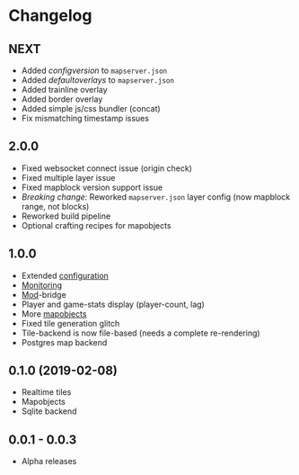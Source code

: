 
# Changelog

## NEXT
* Added *configversion* to `mapserver.json`
* Added *defaultoverlays* to `mapserver.json`
* Added trainline overlay
* Added border overlay
* Added simple js/css bundler (concat)
* Fix mismatching timestamp issues

## 2.0.0
* Fixed websocket connect issue (origin check)
* Fixed multiple layer issue
* Fixed mapblock version support issue
* *Breaking change:* Reworked `mapserver.json` layer config (now mapblock range, not blocks)
* Reworked build pipeline
* Optional crafting recipes for mapobjects

## 1.0.0
* Extended [configuration](config.md)
* [Monitoring](prometheus.md)
* [Mod](mod.md)-bridge
* Player and game-stats display (player-count, lag)
* More [mapobjects](mapobjects.md)
* Fixed tile generation glitch
* Tile-backend is now file-based (needs a complete re-rendering)
* Postgres map backend

## 0.1.0 (2019-02-08)
* Realtime tiles
* Mapobjects
* Sqlite backend

## 0.0.1 - 0.0.3
* Alpha releases
